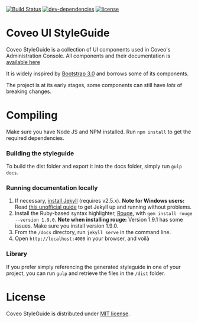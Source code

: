 [![Build Status](https://img.shields.io/travis/Coveo/styleguide.svg?style=flat-square)](https://travis-ci.org/Coveo/styleguide)
[![dev-dependencies](https://img.shields.io/david/dev/Coveo/styleguide.svg?style=flat-square)](https://github.com/Coveo/styleguide/blob/master/package.json)
[![license](http://img.shields.io/badge/license-MIT-blue.svg?style=flat-square)](https://github.com/Coveo/styleguide/blob/master/LICENSE)

Coveo UI StyleGuide
===================

Coveo StyleGuide is a collection of UI components used in Coveo's Administration Console. All components and their documentation is [available here](http://coveo.github.io/styleguide/)

It is widely inspired by [Bootstrap 3.0](https://github.com/twbs/bootstrap) and borrows some of its components.

The project is at its early stages, some components can still have _lots_ of breaking changes.

# Compiling
Make sure you have Node JS and NPM installed.
Run `npm install` to get the required dependencies.

### Building the styleguide
To build the dist folder and export it into the docs folder, simply run `gulp docs`.

### Running documentation locally
1. If necessary, [install Jekyll](http://jekyllrb.com/docs/installation) (requires v2.5.x).
   **Note for Windows users:** Read [this unofficial guide](http://jekyll-windows.juthilo.com/) to get Jekyll up and running without problems.
2. Install the Ruby-based syntax highlighter, [Rouge](https://github.com/jneen/rouge), with `gem install rouge --version 1.9.0`.
   **Note when installing rouge:** Version 1.9.1 has some issues. Make sure you install version 1.9.0.
3. From the `/docs` directory, run `jekyll serve` in the command line.
4. Open `http://localhost:4000` in your browser, and voilà

### Library
If you prefer simply referencing the generated styleguide in one of your project,
you can run `gulp` and retrieve the files in the `/dist` folder.

# License
Coveo StyleGuide is distributed under [MIT license](https://github.com/Coveo/styleguide/blob/master/LICENSE).
